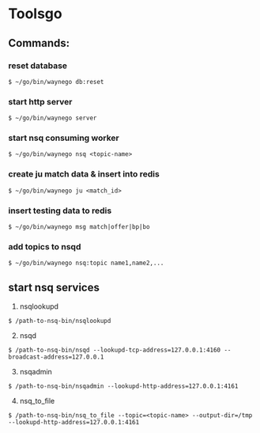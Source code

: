 # Toolsgo
## Commands:
### reset database
    $ ~/go/bin/waynego db:reset
    
### start http server
    $ ~/go/bin/waynego server

### start nsq consuming worker
    $ ~/go/bin/waynego nsq <topic-name>

### create ju match data & insert into redis
    $ ~/go/bin/waynego ju <match_id>

### insert testing data to redis
    $ ~/go/bin/waynego msg match|offer|bp|bo

### add topics to nsqd
    $ ~/go/bin/waynego nsq:topic name1,name2,...

## start nsq services
    
1. nsqlookupd
```
$ /path-to-nsq-bin/nsqlookupd
```
2. nsqd
```
$ /path-to-nsq-bin/nsqd --lookupd-tcp-address=127.0.0.1:4160 --broadcast-address=127.0.0.1
```
3. nsqadmin
```
$ /path-to-nsq-bin/nsqadmin --lookupd-http-address=127.0.0.1:4161
```
4. nsq_to_file
```
$ /path-to-nsq-bin/nsq_to_file --topic=<topic-name> --output-dir=/tmp --lookupd-http-address=127.0.0.1:4161
```